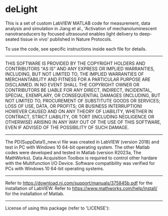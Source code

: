 # deLight
This is a set of custom LabVIEW MATLAB code for measurement, data analysis and simulation in Jiang et al., 'Activation of mechanoluminescent nanotransducers by focused ultrasound enables light delivery to deep-seated tissue in vivo' published in Nature Protocols.

To use the code, see specific instructions inside each file for details.

******************************************************************************

THIS SOFTWARE IS PROVIDED BY THE COPYRIGHT HOLDERS AND CONTRIBUTORS "AS IS"
AND ANY EXPRESS OR IMPLIED WARRANTIES, INCLUDING, BUT NOT LIMITED TO, THE
IMPLIED WARRANTIES OF MERCHANTABILITY AND FITNESS FOR A PARTICULAR PURPOSE
ARE DISCLAIMED. IN NO EVENT SHALL THE COPYRIGHT OWNER OR CONTRIBUTORS BE
LIABLE FOR ANY DIRECT, INDIRECT, INCIDENTAL, SPECIAL, EXEMPLARY, OR
CONSEQUENTIAL DAMAGES (INCLUDING, BUT NOT LIMITED TO, PROCUREMENT OF
SUBSTITUTE GOODS OR SERVICES; LOSS OF USE, DATA, OR PROFITS; OR BUSINESS
INTERRUPTION) HOWEVER CAUSED AND ON ANY THEORY OF LIABILITY, WHETHER IN
CONTRACT, STRICT LIABILITY, OR TORT (INCLUDING NEGLIGENCE OR OTHERWISE)
ARISING IN ANY WAY OUT OF THE USE OF THIS SOFTWARE, EVEN IF ADVISED OF THE
POSSIBILITY OF SUCH DAMAGE.

******************************************************************************
The PD(SuppData1)_new.vi file was created in LabVIEW (version 2018) and test in PC with Windows 10 64-bit operating system.
The other Matlab codes were developed and tested in Matlab (version R2023a, The MathWorks).  Data Acquisition Toolbox is required to control other hardare with the Multifunction I/O Device. Software compatibility was verified for PCs with Windows 10 64-bit operating systems.
******************************************************************************
Refer to https://download.ni.com/support/manuals/375845b.pdf for the installation of LabVIEW.
Refer to https://www.mathworks.com/help/install/ for the installation of Matlab.
******************************************************************************
License of using this package (refer to 'LICENSE'): 
